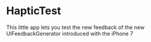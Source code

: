 # HapticTest
This little app lets you test the new feedback of the new UIFeedbackGenerator introduced with the iPhone 7
